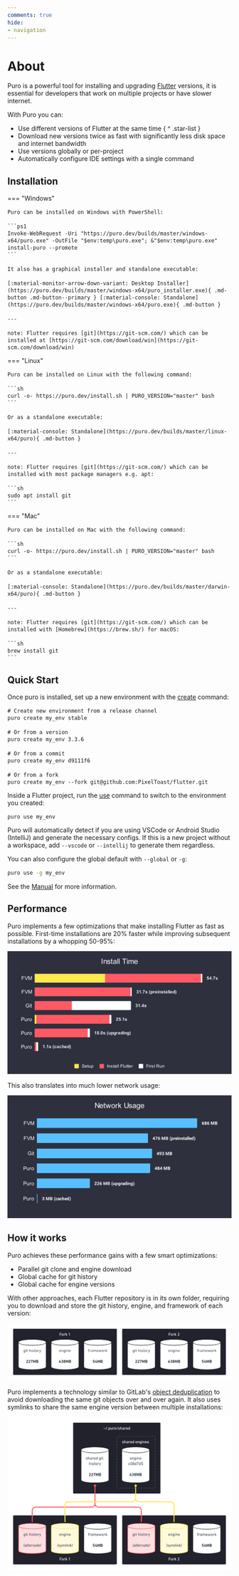 ```yaml
---
comments: true
hide:
- navigation
---
```


# About

Puro is a powerful tool for installing and upgrading [Flutter](https://flutter.dev/) versions, it is essential for
developers that work on multiple projects or have slower internet.

With Puro you can:

* Use different versions of Flutter at the same time
{ ^ .star-list }
* Download new versions twice as fast with significantly less disk space and internet bandwidth
* Use versions globally or per-project
* Automatically configure IDE settings with a single command

## Installation

=== "Windows"

    Puro can be installed on Windows with PowerShell:

    ```ps1
    Invoke-WebRequest -Uri "https://puro.dev/builds/master/windows-x64/puro.exe" -OutFile "$env:temp\puro.exe"; &"$env:temp\puro.exe" install-puro --promote
    ```

    It also has a graphical installer and standalone executable:

    [:material-monitor-arrow-down-variant: Desktop Installer](https://puro.dev/builds/master/windows-x64/puro_installer.exe){ .md-button .md-button--primary } [:material-console: Standalone](https://puro.dev/builds/master/windows-x64/puro.exe){ .md-button }

    ---
        
    note: Flutter requires [git](https://git-scm.com/) which can be installed at [https://git-scm.com/download/win](https://git-scm.com/download/win)

=== "Linux"

    Puro can be installed on Linux with the following command:

    ```sh
    curl -o- https://puro.dev/install.sh | PURO_VERSION="master" bash
    ```

    Or as a standalone executable:

    [:material-console: Standalone](https://puro.dev/builds/master/linux-x64/puro){ .md-button }

    ---

    note: Flutter requires [git](https://git-scm.com/) which can be installed with most package managers e.g. apt:

    ```sh
    sudo apt install git
    ```

=== "Mac"

    Puro can be installed on Mac with the following command:

    ```sh
    curl -o- https://puro.dev/install.sh | PURO_VERSION="master" bash
    ```

    Or as a standalone executable:

    [:material-console: Standalone](https://puro.dev/builds/master/darwin-x64/puro){ .md-button }

    ---

    note: Flutter requires [git](https://git-scm.com/) which can be installed with [Homebrew](https://brew.sh/) for macOS:

    ```sh
    brew install git
    ```

<script src="/javascript/os_detect.js"></script>

## Quick Start

Once puro is installed, set up a new environment with the [create](/reference/commands/#create) command:

```
# Create new environment from a release channel
puro create my_env stable

# Or from a version
puro create my_env 3.3.6

# Or from a commit
puro create my_env d9111f6

# Or from a fork
puro create my_env --fork git@github.com:PixelToast/flutter.git
```

Inside a Flutter project, run the [use](/reference/commands/#use) command to switch to the environment you created:

```
puro use my_env
```

Puro will automatically detect if you are using VSCode or Android Studio (IntelliJ) and generate the necessary configs.
If this is a new project without a workspace, add `--vscode` or `--intellij` to generate them regardless.

You can also configure the global default with `--global` or `-g`:

```sh
puro use -g my_env
```

See the [Manual](/reference/manual/) for more information.

## Performance

Puro implements a few optimizations that make installing Flutter as fast as possible.
First-time installations are 20% faster while improving subsequent installations by a whopping 50-95%:

![](assets/install_time_comparison.svg)

This also translates into much lower network usage:

![](assets/network_usage_comparison.svg)

## How it works

Puro achieves these performance gains with a few smart optimizations:

* Parallel git clone and engine download
* Global cache for git history
* Global cache for engine versions

With other approaches, each Flutter repository is in its own folder, requiring you to download and store the git history, engine, and framework of each version:

![](assets/storage_without_puro.png)

Puro implements a technology similar to GitLab's [object deduplication](https://docs.gitlab.com/ee/development/git_object_deduplication.html) to avoid downloading the same git objects over and over again. It also uses symlinks to share the same engine version between multiple installations:

![](assets/storage_with_puro.png)
